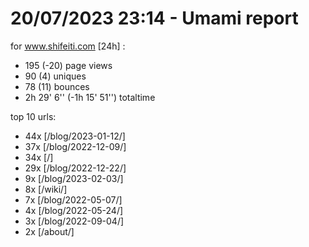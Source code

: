# 20/07/2023 23:14 - Umami report
for www.shifeiti.com [24h] :

 - 195 (-20) page views
 - 90 (4) uniques
 - 78 (11) bounces
 - 2h 29' 6'' (-1h 15' 51'') totaltime


top 10 urls:
 - 44x [/blog/2023-01-12/]
 - 37x [/blog/2022-12-09/]
 - 34x [/]
 - 29x [/blog/2022-12-22/]
 - 9x [/blog/2023-02-03/]
 - 8x [/wiki/]
 - 7x [/blog/2022-05-07/]
 - 4x [/blog/2022-05-24/]
 - 3x [/blog/2022-09-04/]
 - 2x [/about/]


